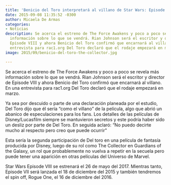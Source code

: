 ```yaml
---
title: 'Benicio del Toro interpretará al villano de Star Wars: Episode VIII'
date: 2015-09-08 11:35:52 -0300
author: Micaela De Armas
categories:
- Noticias
description: Se acerca el estreno de The Force Awakens y poco a poco se revela más
  información sobre lo que se vendrá. Rian Johnson será el escritor y director de
  Episode VIII y ahora Benicio del Toro confirmó que encarnará al villano. En una
  entrevista para rac1.org Del Toro declaró que el rodaje empezará en marzo.
image: 2015/09/benicio-del-toro-the-collector.jpg

---
```

Se acerca el estreno de The Force Awakens y poco a poco se revela más información sobre lo que se vendrá. Rian Johnson será el escritor y director de Episode VIII y ahora Benicio del Toro confirmó que encarnará al villano. En una entrevista para rac1.org Del Toro declaró que el rodaje empezará en marzo.<!--more-->

Ya sea por descuido o parte de una declaración planeada por el estudio, Del Toro dijo que él sería “como el villano” de la película, algo que abrió un abanico de especulaciones para los fans. Los detalles de las películas de Disney/Lucasfilm siempre se mantuvieron secretos y este podría haber sido un desliz por parte de Del Toro. En seguida aclaró: “No puedo decirte mucho al respecto pero creo que puede ocurrir"

Esta sería la segunda participación de Del toro en una película de fantasía producida por Disney, luego de su rol como The Collector en Guardians of the Galaxy, un rol que probablemente no vuelva a repetir en la secuela pero puede tener una aparición en otras películas del Universo de Marvel.

Star Wars Episode VIII se estrenará el 26 de mayo del 2017. Mientras tanto, Episode VII será lanzada el 18 de diciembre del 2015 y también tendremos el spin off, Rogue One, el 16 de diciembre del 2016.


